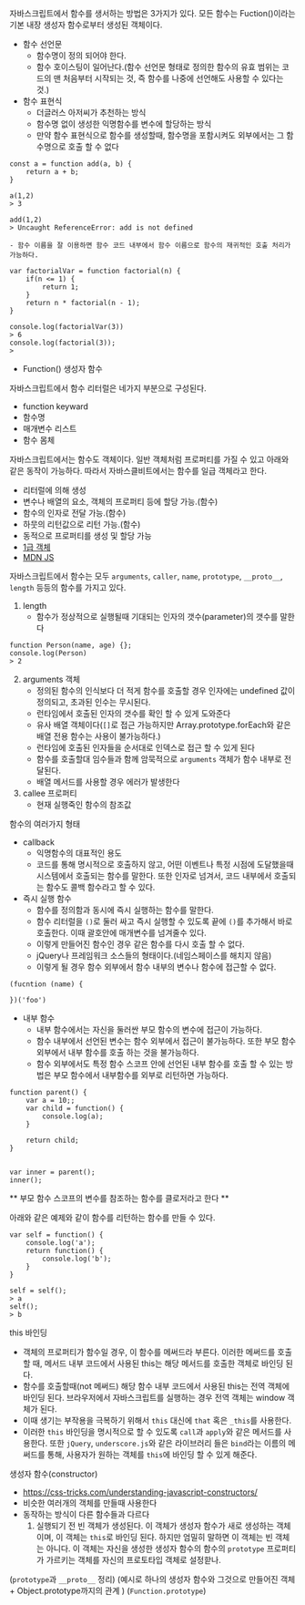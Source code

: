 자바스크립트에서 함수를 생서하는 방법은 3가지가 있다. 모든 함수는 Fuction()이라는 기본 내장 생성자 함수로부터 생성된 객체이다.
- 함수 선언문
    - 함수명이 정의 되어야 한다.
    - 함수 호이스팅이 일어난다.(함수 선언문 형태로 정의한 함수의 유효 범위는 코드의 맨 처음부터 시작되는 것, 즉 함수를 나중에 선언해도 사용할 수 있다는 것.)
- 함수 표현식
    - 더글러스 아저씨가 추천하는 방식
    - 함수명 없이 생성한 익명함수를 변수에 할당하는 방식
    - 만약 함수 표현식으로 함수를 생성할때, 함수명을 포함시켜도 외부에서는 그 함수명으로 호출 할 수 없다

```
const a = function add(a, b) {
    return a + b;
}

a(1,2)
> 3

add(1,2)
> Uncaught ReferenceError: add is not defined
```

    - 함수 이름을 잘 이용하면 함수 코드 내부에서 함수 이름으로 함수의 재귀적인 호출 처리가 가능하다.
```
var factorialVar = function factorial(n) {
    if(n <= 1) {
        return 1;
    }
    return n * factorial(n - 1);
}

console.log(factorialVar(3))
> 6
console.log(factorial(3));
>
```
- Function() 생성자 함수

자바스크립트에서 함수 리터럴은 네가지 부분으로 구성된다.

- function keyward
- 함수명
- 매개변수 리스트
- 함수 몸체

자바스크립트에서는 함수도 객체이다. 일반 객체처럼 프로퍼티를 가질 수 있고 아래와 같은 동작이 가능하다. 따라서 자바스클비트에서는 함수를 일급 객체라고 한다.
- 리터럴에 의해 생성
- 변수나 배열의 요소, 객체의 프로퍼티 등에 할당 가능.(함수)
- 함수의 인자로 전달 가능.(함수)
- 하뭇의 리턴값으로 리턴 가능.(함수)
- 동적으로 프로퍼티를 생성 및 할당 가능
- [1급 객체](https://bestalign.github.io/2015/10/18/first-class-object/)
- [MDN JS](https://developer.mozilla.org/en-US/docs/Web/JavaScript/Reference/Functions)

자바스크립트에서 함수는 모두 `arguments`, `caller`, `name`, `prototype`, `__proto__`, `length` 등등의 함수를 가지고 있다.

1. length
    - 함수가 정상적으로 실행될때 기대되는 인자의 갯수(parameter)의 갯수를 말한다
```
function Person(name, age) {};
console.log(Person)
> 2
```

2. arguments 객체
    - 정의된 함수의 인식보다 더 적게 함수를 호출할 경우 인자에는 undefined 값이 정의되고, 초과된 인수는 무시된다.
    - 런타임에서 호출된 인자의 갯수를 확인 할 수 있게 도와준다
    - 유사 배열 객체이다(`[]`로 접근 가능하지만 Array.prototype.forEach와 같은 배열 전용 함수는 사용이 불가능하다.)
    - 런타임에 호출된 인자들을 순서대로 인덱스로 접근 할 수 있게 된다
    - 함수를 호출할대 임수들과 함께 암묵적으로 `arguments` 객체가 함수 내부로 전달된다.
    - 배열 메서드를 사용할 경우 에러가 발생한다
3. callee 프로퍼티
    - 현재 실행죽인 함수의 참조값


함수의 여러가지 형태
- callback
    - 익명함수의 대표적인 용도
    - 코드를 통해 명시적으로 호출하지 않고, 어떤 이벤트나 특정 시점에 도달했을때 시스템에서 호출되는 함수를 말한다. 또한 인자로 넘겨서, 코드 내부에서 호출되는 함수도 콜백 함수라고 할 수 있다. 
- 즉시 실행 함수
    - 함수를 정의함과 동시에 즉시 실행하는 함수를 말한다.
    - 함수 리터럴을 `()`로 둘러 싸고 즉시 실행할 수 있도록 끝에 `()`를 추가해서 바로 호출한다. 이때 괄호안에 매개변수를 넘겨줄수 있다.
    - 이렇게 만들어진 함수인 경우 같은 함수를 다시 호출 할 수 없다.
    - jQuery나 프레임워크 소스들의 형태이다.(네임스페이스를 해치지 않음)
    - 이렇게 될 경우 함수 외부에서 함수 내부의 변수나 함수에 접근할 수 없다.
```
(fucntion (name) {

})('foo')
```
- 내부 함수
    - 내부 함수에서는 자신을 둘러싼 부모 함수의 변수에 접근이 가능하다.
    - 함수 내부에서 선언된 변수는 함수 외부에서 접근이 불가능하다. 또한 부모 함수 외부에서 내부 함수를 호출 하는 것을 불가능하다.
    - 함수 외부에서도 특정 함수 스코프 안에 선언된 내부 함수를 호출 할 수 있는 방법은 부모 함수에서 내부함수를 외부로 리턴하면 가능하다.

```
function parent() {
    var a = 10;;
    var child = function() {
        console.log(a);
    }

    return child;
}


var inner = parent();
inner();

```

** 부모 함수 스코프의 변수를 참조하는 함수를 클로저라고 한다 **

아래와 같은 예제와 같이 함수를 리턴하는 함수를 만들 수 있다.

```
var self = function() {
    console.log('a');
    return function() {
        console.log('b');
    }
}

self = self();
> a
self();
> b
```

this 바인딩

- 객체의 프로퍼티가 함수일 경우, 이 함수를 메써드라 부른다. 이러한 메써드를 호출할 때, 메서드 내부 코드에서 사용된 this는 해당 메서드를 호출한 객체로 바인딩 된다.
- 함수를 호출할때(not 메써드) 해당 함수 내부 코드에서 사용된 this는 전역 객체에 바인딩 된다. 브라우저에서 자바스크립트를 실행하는 경우 전역 객체는 window 객체가 된다.
- 이때 생기는 부작용을 극복하기 위해서 `this` 대신에 `that` 혹은 `_this`를 사용한다.
- 이러한 `this` 바인딩을 명시적으로 할 수 있도록 `call`과 `apply`와 같은 메서드를 사용한다. 또한 `jQuery`, `underscore.js`와 같은 라이브러리 들은 `bind`라는 이름의 메써드를 통해, 사용자가 원하는 객체를 `this`에 바인딩 할 수 있게 해준다.

생성자 함수(constructor)
- https://css-tricks.com/understanding-javascript-constructors/
- 비슷한 여러개의 객체를 만들때 사용한다
- 동작하는 방식이 다른 함수들과 다르다
    1. 실행되기 전 빈 객체가 생성된다. 이 객체가 생성자 함수가 새로 생성하는 객체이며, 이 객체는 `this`로 바인딩 된다. 하지만 엄밀히 말하면 이 객체는 빈 객체는 아니다. 이 객체는 자신을 생성한 생성자 함수의 함수의 `prototype` 프로퍼티가 가르키는 객체를 자신의 프로토타입 객체로 설정핟나.


(`prototype`과 `__proto__` 정리)
(예시로 하나의 생성자 함수와 그것으로 만들어진 객체 + Object.prototype까지의 관계
)
(`Function.prototype`)

